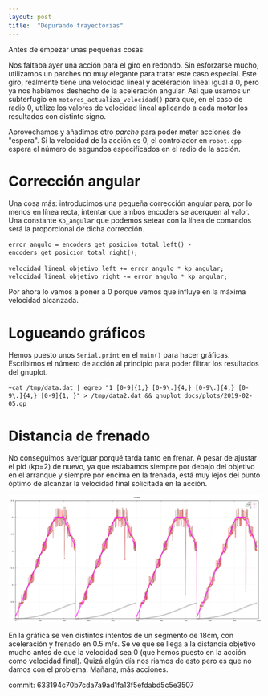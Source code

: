 ```yaml
---
layout: post
title:  "Depurando trayectorias"
---
```


Antes de empezar unas pequeñas cosas:

Nos faltaba ayer una acción para el giro en redondo. Sin esforzarse mucho,
utilizamos un parches no muy elegante para tratar este caso especial.
Este giro, realmente tiene una velocidad lineal y aceleración lineal igual a 0, pero
ya nos habíamos deshecho de la aceleración angular. Así que usamos un subterfugio
en `motores_actualiza_velocidad()` para que, en el caso de radio 0, utilize los
valores de velocidad lineal aplicando a cada motor los resultados con distinto signo.

Aprovechamos y añadimos otro _parche_ para poder meter acciones de "espera". Si la
velocidad de la acción es 0, el controlador en `robot.cpp` espera el número de 
segundos especificados en el radio de la acción.

# Corrección angular

Una cosa más: introducimos una pequeña corrección angular para, por lo menos en línea
recta, intentar que ambos encoders se acerquen al valor. Una constante `Kp_angular` que podemos
setear con la línea de comandos será la proporcional de dicha corrección.

```
error_angulo = encoders_get_posicion_total_left() - encoders_get_posicion_total_right();

velocidad_lineal_objetivo_left += error_angulo * kp_angular;
velocidad_lineal_objetivo_right -= error_angulo * kp_angular;
```

Por ahora lo vamos a poner a 0 porque vemos que influye en la máxima velocidad alcanzada.

# Logueando gráficos

Hemos puesto unos `Serial.print` en el `main()` para hacer gráficas. Escribimos el número
de acción al principio para poder filtrar los resultados del gnuplot.

```
~cat /tmp/data.dat | egrep "1 [0-9]{1,} [0-9\.]{4,} [0-9\.]{4,} [0-9\.]{4,} [0-9]{1, }" > /tmp/data2.dat && gnuplot docs/plots/2019-02-05.gp
```

# Distancia de frenado

No conseguimos averiguar porqué tarda tanto en frenar. A pesar de ajustar el pid (kp=2) de nuevo,
ya que estábamos siempre por debajo del objetivo en el arranque y siempre por encima en la 
frenada, está muy lejos del punto óptimo de alcanzar la velocidad final solicitada en la acción.

![kp2](../assets/2019-02-05-kp2.png)

En la gráfica se ven distintos intentos de un segmento de 18cm, con aceleración y frenado en
0.5 m/s. Se ve que se llega a la distancia objetivo mucho antes de que la velocidad sea 0 
(que hemos puesto en la acción como velocidad final). Quizá algún día nos riamos de esto pero
es que no damos con el problema. Mañana, más acciones.

commit: 633194c70b7cda7a9ad1fa13f5efdabd5c5e3507
